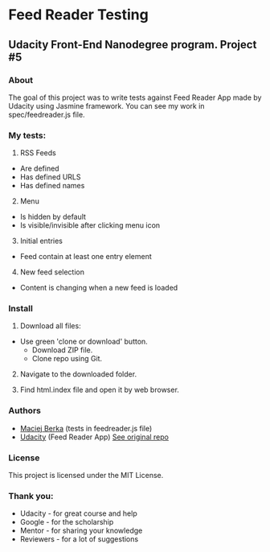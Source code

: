 # Feed Reader Testing
## Udacity Front-End Nanodegree program. Project #5

### About

The goal of this project was to write tests against Feed Reader App made by Udacity using Jasmine framework. You can see my work in spec/feedreader.js file.

### My tests:

1. RSS Feeds
  * Are defined
  * Has defined URLS
  * Has defined names
  
2. Menu
  * Is hidden by default
  * Is visible/invisible after clicking menu icon
  
3. Initial entries
  * Feed contain at least one entry element
  
4. New feed selection
  * Content is changing when a new feed is loaded

### Install

1. Download all files:
  * Use green 'clone or download' button.
    * Download ZIP file.
    * Clone repo using Git.
    
2. Navigate to the downloaded folder.

3. Find html.index file and open it by web browser.

### Authors

* [Maciej Berka](https://github.com/maciejberka) (tests in feedreader.js file)
* [Udacity](https://github.com/udacity) (Feed Reader App) [See original repo](https://github.com/udacity/frontend-nanodegree-feedreader)

### License

This project is licensed under the MIT License.

### Thank you:

* Udacity - for great course and help
* Google - for the scholarship
* Mentor - for sharing your knowledge
* Reviewers - for a lot of suggestions





